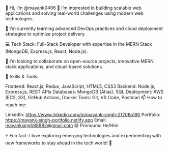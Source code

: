 👋 Hi, I’m @mayank0406
👀 I’m interested in building scalable web applications and solving real-world challenges using modern web technologies.

🌱 I’m currently learning advanced DevOps practices and cloud deployment strategies to optimize project delivery.

💻 Tech Stack: Full-Stack Developer with expertise in the MERN Stack (MongoDB, Express.js, React, Node.js).

💞️ I’m looking to collaborate on open-source projects, innovative MERN stack applications, and cloud-based solutions.

🚀 Skills & Tools:

Frontend: React.js, Redux, JavaScript, HTML5, CSS3
Backend: Node.js, Express.js, REST APIs
Databases: MongoDB (Atlas), SQL
Deployment: AWS (EC2, S3), GitHub Actions, Docker
Tools: Git, VS Code, Postman
📫 How to reach me:

LinkedIn: https://www.linkedin.com/in/mayank-singh-21208a190
Portfolio: https://mayank-singh-portfolio.netlify.app
Email: mayanksingh88882@gmail.com
😄 Pronouns: He/Him

⚡ Fun fact: I love exploring emerging technologies and experimenting with new frameworks to stay ahead in the tech world! 🚀

<!--- mayank0406/mayank0406 is a ✨ special ✨ repository because its `README.md` (this file) appears on your GitHub profile. You can click the Preview link to take a look at your changes. --->
